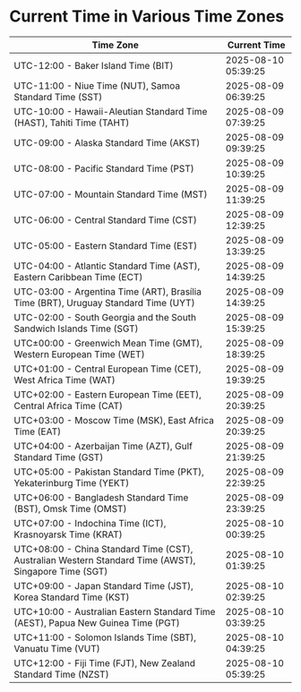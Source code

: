 # Current Time in Various Time Zones

| Time Zone | Current Time |
|-----------|--------------|
| UTC-12:00 - Baker Island Time (BIT) | 2025-08-10 05:39:25 |
| UTC-11:00 - Niue Time (NUT), Samoa Standard Time (SST) | 2025-08-09 06:39:25 |
| UTC-10:00 - Hawaii-Aleutian Standard Time (HAST), Tahiti Time (TAHT) | 2025-08-09 07:39:25 |
| UTC-09:00 - Alaska Standard Time (AKST) | 2025-08-09 09:39:25 |
| UTC-08:00 - Pacific Standard Time (PST) | 2025-08-09 10:39:25 |
| UTC-07:00 - Mountain Standard Time (MST) | 2025-08-09 11:39:25 |
| UTC-06:00 - Central Standard Time (CST) | 2025-08-09 12:39:25 |
| UTC-05:00 - Eastern Standard Time (EST) | 2025-08-09 13:39:25 |
| UTC-04:00 - Atlantic Standard Time (AST), Eastern Caribbean Time (ECT) | 2025-08-09 14:39:25 |
| UTC-03:00 - Argentina Time (ART), Brasília Time (BRT), Uruguay Standard Time (UYT) | 2025-08-09 14:39:25 |
| UTC-02:00 - South Georgia and the South Sandwich Islands Time (SGT) | 2025-08-09 15:39:25 |
| UTC±00:00 - Greenwich Mean Time (GMT), Western European Time (WET) | 2025-08-09 18:39:25 |
| UTC+01:00 - Central European Time (CET), West Africa Time (WAT) | 2025-08-09 19:39:25 |
| UTC+02:00 - Eastern European Time (EET), Central Africa Time (CAT) | 2025-08-09 20:39:25 |
| UTC+03:00 - Moscow Time (MSK), East Africa Time (EAT) | 2025-08-09 20:39:25 |
| UTC+04:00 - Azerbaijan Time (AZT), Gulf Standard Time (GST) | 2025-08-09 21:39:25 |
| UTC+05:00 - Pakistan Standard Time (PKT), Yekaterinburg Time (YEKT) | 2025-08-09 22:39:25 |
| UTC+06:00 - Bangladesh Standard Time (BST), Omsk Time (OMST) | 2025-08-09 23:39:25 |
| UTC+07:00 - Indochina Time (ICT), Krasnoyarsk Time (KRAT) | 2025-08-10 00:39:25 |
| UTC+08:00 - China Standard Time (CST), Australian Western Standard Time (AWST), Singapore Time (SGT) | 2025-08-10 01:39:25 |
| UTC+09:00 - Japan Standard Time (JST), Korea Standard Time (KST) | 2025-08-10 02:39:25 |
| UTC+10:00 - Australian Eastern Standard Time (AEST), Papua New Guinea Time (PGT) | 2025-08-10 03:39:25 |
| UTC+11:00 - Solomon Islands Time (SBT), Vanuatu Time (VUT) | 2025-08-10 04:39:25 |
| UTC+12:00 - Fiji Time (FJT), New Zealand Standard Time (NZST) | 2025-08-10 05:39:25 |
